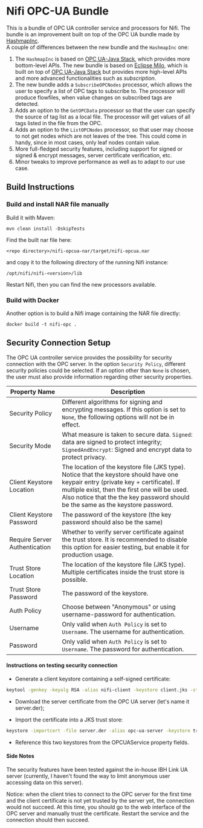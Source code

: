 # Nifi OPC-UA Bundle

This is a bundle of OPC UA controller service and processors for Nifi. The bundle is an improvement built on top of the OPC UA bundle made by [HashmapInc](https://github.com/hashmapinc/nifi-opcua-bundle).  
A couple of differences between the new bundle and the `HashmapInc` one:

 1. The `HashmapInc` is based on [OPC UA-Java Stack](https://github.com/OPCFoundation/UA-Java), which provides more bottom-level APIs. The new bundle is based on [Eclipse Milo](https://github.com/eclipse/milo), which is built on top of  [OPC UA-Java Stack](https://github.com/OPCFoundation/UA-Java) but provides more high-level APIs and more advanced functionalities such as *subscription*.
 2. The new bundle adds a `SubscribeOPCNodes` processor, which allows the user to specify a list of OPC tags to subscribe to. The processor will produce flowfiles, when value changes on subscribed tags are detected.
 3. Adds an option to the `GetOPCData` processor so that the user can specify the source of tag list as a local file. The processor will get values of all tags listed in the file from the OPC.
 4. Adds an option to the `ListOPCNodes` processor, so that user may choose to not get nodes which are not leaves of the tree. This could come in handy, since in most cases, only leaf nodes contain value.
 5. More full-fledged security features, including support for signed or signed & encrypt messages, server certificate verification, etc.
 5. Minor tweaks to improve performance as well as to adapt to our use case.

## Build Instructions
### Build and install NAR file manually
Build it with Maven:
```
mvn clean install -DskipTests
```
Find the built nar file here:
```
<repo directory>/nifi-opcua-nar/target/nifi-opcua.nar
```
and copy it to the following directory of the running Nifi instance:
```
/opt/nifi/nifi-<version>/lib
```
Restart Nifi, then you can find the new processors available.

### Build with Docker
Another option is to build a Nifi image containing the NAR file directly:
```
docker build -t nifi-opc .
```

## Security Connection Setup
The OPC UA controller service provides the possibility for security connection with the OPC server. 
In the option `Security Policy`, different security policies could be selected. 
If an option other than `None` is chosen, the user must also provide information regarding other security properties.  

Property Name | Description 
------|-----
Security Policy | Different algorithms for signing and encrypting messages. If this option is set to `None`, the following options will not be in effect.
Security Mode | What measure is taken to secure data. `Signed`: data are signed to protect integrity; `SignedAndEncrypt`: Signed and encrypt data to protect privacy.
Client Keystore Location | The location of the keystore file (JKS type). Notice that the keystore should have one keypair entry (private key + certificate). If multiple exist, then the first one will be used. Also notice that the the key password should be the same as the keystore password.
Client Keystore Password | The password of the keystore (the key password should also be the same)
Require Server Authentication | Whether to verify server certificate against the trust store. It is recommended to disable this option for easier testing, but enable it for production usage.
Trust Store Location | The location of the keystore file (JKS type). Multiple certificates inside the trust store is possible.
Trust Store Password | The password of the keystore.
Auth Policy | Choose between "Anonymous" or using username-password for authentication.
Username | Only valid when `Auth Policy` is set to `Username`. The username for authentication.
Password | Only valid when `Auth Policy` is set to `Username`. The password for authentication.

#### Instructions on testing security connection
- Generate a client keystore containing a self-signed certificate:

```bash
keytool -genkey -keyalg RSA -alias nifi-client -keystore client.jks -storepass password -validity 360 -keysize 2048
```

- Download the server certificate from the OPC UA server (let's name it server.der);  

- Import the certificate into a JKS trust store:
```bash
keystore -importcert -file server.der -alias opc-ua-server -keystore trust.jks -storepass password
```

- Reference this two keystores from the OPCUAService property fields.

#### Side Notes
The security features have been tested against the in-house IBH Link UA server (currently, I haven't found the way to limit anonymous user accessing data on this server).  
  
Notice: when the client tries to connect to the OPC server for the first time and the client certificate is not yet trusted by the server yet, 
the connection would not succeed. At this time, you should go to the web interface of the OPC server and manually trust the certificate. Restart the service and the connection should then succeed.  
  
  
